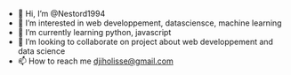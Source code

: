 - 👋 Hi, I’m @Nestord1994
- 👀 I’m interested in web developpement, datasciensce, machine learning
- 🌱 I’m currently learning python, javascript
- 💞️ I’m looking to collaborate on project about web developpement and data science
- 📫 How to reach me djiholisse@gmail.com

<!---
Nestord1994/Nestord1994 is a ✨ special ✨ repository because its `README.md` (this file) appears on your GitHub profile.
You can click the Preview link to take a look at your changes.
--->
